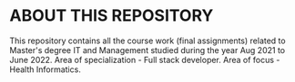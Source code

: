 # ABOUT THIS REPOSITORY
This repository contains all the course work (final assignments) related to Master's degree IT and Management 
studied during the year Aug 2021 to June 2022.
Area of specialization - Full stack developer.
Area of focus - Health Informatics.
